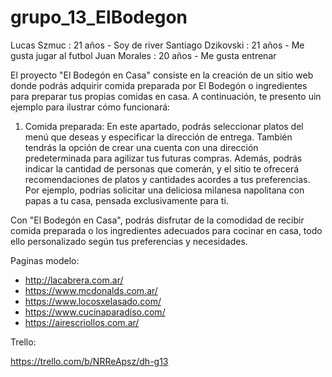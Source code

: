 # grupo_13_ElBodegon

Lucas Szmuc : 21 años - Soy de river
Santiago Dzikovski : 21 años - Me gusta jugar al futbol
Juan Morales : 20 años - Me gusta entrenar


El proyecto "El Bodegón en Casa" consiste en la creación de un sitio web donde podrás adquirir comida preparada por El Bodegón o ingredientes para preparar tus propias comidas en casa. A continuación, te presento uin ejemplo para ilustrar cómo funcionará:

1. Comida preparada:
En este apartado, podrás seleccionar platos del menú que deseas y especificar la dirección de entrega. También tendrás la opción de crear una cuenta con una dirección predeterminada para agilizar tus futuras compras. Además, podrás indicar la cantidad de personas que comerán, y el sitio te ofrecerá recomendaciones de platos y cantidades acordes a tus preferencias. Por ejemplo, podrías solicitar una deliciosa milanesa napolitana con papas a tu casa, pensada exclusivamente para ti.

Con "El Bodegón en Casa", podrás disfrutar de la comodidad de recibir comida preparada o los ingredientes adecuados para cocinar en casa, todo ello personalizado según tus preferencias y necesidades.

Paginas modelo:

- http://lacabrera.com.ar/
- https://www.mcdonalds.com.ar/
- https://www.locosxelasado.com/
- https://www.cucinaparadiso.com/
- https://airescriollos.com.ar/ 


Trello: 

https://trello.com/b/NRReApsz/dh-g13